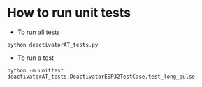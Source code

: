# How to run unit tests

* To run all tests
```
python deactivatorAT_tests.py
```

* To run a test
```
python -m unittest deactivatorAT_tests.DeactivatorESP32TestCase.test_long_pulse
```
